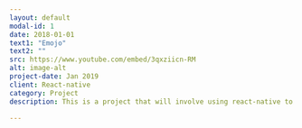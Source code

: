 ```yaml
---
layout: default
modal-id: 1
date: 2018-01-01
text1: "Emojo"
text2: ""
src: https://www.youtube.com/embed/3qxziicn-RM
alt: image-alt
project-date: Jan 2019
client: React-native
category: Project
description: This is a project that will involve using react-native to make an app using instagram layout.

---
```

